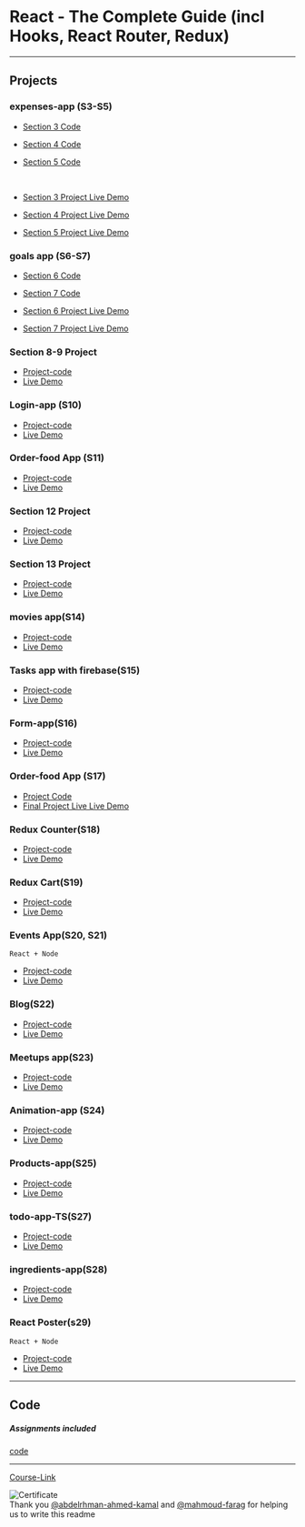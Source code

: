# React - The Complete Guide (incl Hooks, React Router, Redux)

---

## Projects

### expenses-app (S3-S5)

- [Section 3 Code](./Projects/01-Expenses-app/S03-project)
- [Section 4 Code](./Projects/01-Expenses-app/S04-project/)
- [Section 5 Code](./Projects/01-Expenses-app/S05-project/)

  <br/>

- [Section 3 Project Live Demo]()
- [Section 4 Project Live Demo](https://codesandbox.io/s/practice-cmp-start-forked-8f79nt?file=/src/App.js)
- [Section 5 Project Live Demo]()

### goals app (S6-S7)

- [Section 6 Code](./Projects/02-goals-app/S06-project/)
- [Section 7 Code](./Projects/02-goals-app/S07-project/)
  <br/>

- [Section 6 Project Live Demo]()
- [Section 7 Project Live Demo]()

### Section 8-9 Project

- [Project-code](./Projects/03-section-8-9-project)
- [Live Demo]()

### Login-app (S10)

- [Project-code](./Projects/04-Login-app-s10/)
- [Live Demo]()

### Order-food App (S11)

- [Project-code](./Projects/05-order-food-app/S11-project/)
- [Live Demo]()

### Section 12 Project

- [Project-code](./Projects/06-S12-project)
- [Live Demo]()

### Section 13 Project

- [Project-code](./Projects/07-S13-project)
- [Live Demo]()

### movies app(S14)

- [Project-code](./Projects/08-movies-app)
- [Live Demo]()

### Tasks app with firebase(S15)

- [Project-code](./Projects/09-task-app-firbase/)
- [Live Demo]()

### Form-app(S16)

- [Project-code](./Projects/10-form-app)
- [Live Demo]()

### Order-food App (S17)

- [Project Code](./Projects/05-order-food-app/S17-project/)
- [Final Project Live Live Demo]()

### Redux Counter(S18)

- [Project-code](./Projects/11-redux-counter)
- [Live Demo]()

### Redux Cart(S19)

- [Project-code](./Projects/12-redux-cart)
- [Live Demo]()

### Events App(S20, S21)

`React + Node`

- [Project-code](./Projects/13-events-app)
- [Live Demo]()

### Blog(S22)

- [Project-code](./Projects/14-Blog)
- [Live Demo]()

### Meetups app(S23)

- [Project-code](./Projects/15-meetups-app)
- [Live Demo]()

### Animation-app (S24)

- [Project-code](./Projects/16-animation-app)
- [Live Demo]()

### Products-app(S25)

- [Project-code](./Projects/17-Products-app)
- [Live Demo]()

### todo-app-TS(S27)

- [Project-code](./Projects/18-todo-app-TS)
- [Live Demo]()

### ingredients-app(S28)

- [Project-code](./Projects/19-ingredients-app/)
- [Live Demo]()

### React Poster(s29)

`React + Node`

- [Project-code](./Projects/20-react-poster/)
- [Live Demo]()

---

## Code

##### Assignments included

[code](Code)

---

[Course-Link](https://www.udemy.com/course/react-the-complete-guide-incl-redux/)<br>

![Certificate](https://via.placeholder.com/468x300?text=Certificate+Here)
<br>
Thank you [@abdelrhman-ahmed-kamal](https://github.com/Abdelrhman-ahmed-kamal) and [@mahmoud-farag](https://github.com/mahmoud-farag) for helping us to write this readme
